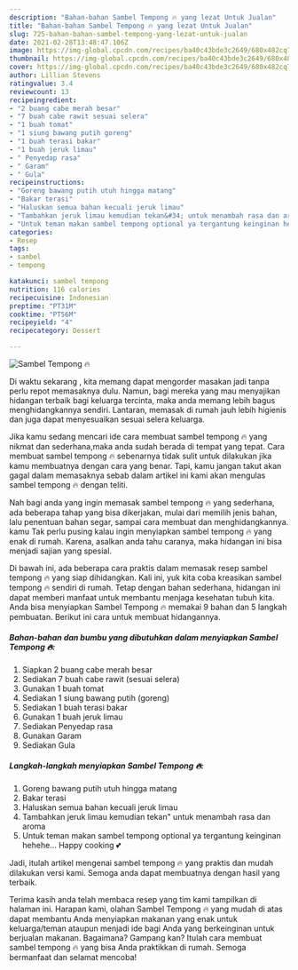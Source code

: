 ```yaml
---
description: "Bahan-bahan Sambel Tempong 🔥 yang lezat Untuk Jualan"
title: "Bahan-bahan Sambel Tempong 🔥 yang lezat Untuk Jualan"
slug: 725-bahan-bahan-sambel-tempong-yang-lezat-untuk-jualan
date: 2021-02-28T13:48:47.106Z
image: https://img-global.cpcdn.com/recipes/ba40c43bde3c2649/680x482cq70/sambel-tempong-🔥-foto-resep-utama.jpg
thumbnail: https://img-global.cpcdn.com/recipes/ba40c43bde3c2649/680x482cq70/sambel-tempong-🔥-foto-resep-utama.jpg
cover: https://img-global.cpcdn.com/recipes/ba40c43bde3c2649/680x482cq70/sambel-tempong-🔥-foto-resep-utama.jpg
author: Lillian Stevens
ratingvalue: 3.4
reviewcount: 13
recipeingredient:
- "2 buang cabe merah besar"
- "7 buah cabe rawit sesuai selera"
- "1 buah tomat"
- "1 siung bawang putih goreng"
- "1 buah terasi bakar"
- "1 buah jeruk limau"
- " Penyedap rasa"
- " Garam"
- " Gula"
recipeinstructions:
- "Goreng bawang putih utuh hingga matang"
- "Bakar terasi"
- "Haluskan semua bahan kecuali jeruk limau"
- "Tambahkan jeruk limau kemudian tekan&#34; untuk menambah rasa dan aroma"
- "Untuk teman makan sambel tempong optional ya tergantung keinginan hehehe... Happy cooking 💕"
categories:
- Resep
tags:
- sambel
- tempong

katakunci: sambel tempong 
nutrition: 116 calories
recipecuisine: Indonesian
preptime: "PT31M"
cooktime: "PT56M"
recipeyield: "4"
recipecategory: Dessert

---
```



![Sambel Tempong 🔥](https://img-global.cpcdn.com/recipes/ba40c43bde3c2649/680x482cq70/sambel-tempong-🔥-foto-resep-utama.jpg)

Di waktu  sekarang , kita memang dapat mengorder masakan jadi tanpa perlu repot memasaknya dulu. Namun, bagi mereka yang mau menyajikan hidangan terbaik bagi keluarga tercinta, maka anda memang lebih bagus menghidangkannya sendiri. Lantaran, memasak di rumah jauh lebih higienis dan juga dapat menyesuaikan sesuai selera keluarga.

Jika kamu sedang mencari ide cara membuat sambel tempong 🔥 yang nikmat dan sederhana,maka anda sudah berada di tempat yang tepat. Cara membuat sambel tempong 🔥  sebenarnya tidak sulit untuk dilakukan jika kamu membuatnya dengan cara yang benar. Tapi, kamu jangan takut akan gagal dalam memasaknya 
sebab dalam artikel ini kami akan mengulas sambel tempong 🔥 dengan teliti.  



Nah bagi anda yang ingin memasak sambel tempong 🔥 yang sederhana, ada beberapa tahap yang bisa dikerjakan, mulai dari memilih jenis bahan, lalu penentuan bahan segar, sampai cara membuat dan menghidangkannya. kamu Tak perlu pusing kalau ingin menyiapkan sambel tempong 🔥 yang enak di rumah. Karena, asalkan anda  tahu caranya, maka hidangan ini bisa menjadi sajian yang spesial.

Di bawah ini, ada beberapa cara praktis  dalam memasak resep sambel tempong 🔥 yang siap dihidangkan. Kali ini, yuk kita coba kreasikan sambel tempong 🔥 sendiri di rumah. Tetap dengan bahan sederhana, hidangan ini dapat memberi manfaat untuk membantu menjaga kesehatan tubuh kita. Anda bisa menyiapkan Sambel Tempong 🔥 memakai 9 bahan dan 5 langkah pembuatan. Berikut ini cara untuk membuat hidangannya.

<!--inarticleads1-->

##### Bahan-bahan dan bumbu yang dibutuhkan dalam menyiapkan Sambel Tempong 🔥:

1. Siapkan 2 buang cabe merah besar
1. Sediakan 7 buah cabe rawit (sesuai selera)
1. Gunakan 1 buah tomat
1. Sediakan 1 siung bawang putih (goreng)
1. Sediakan 1 buah terasi bakar
1. Gunakan 1 buah jeruk limau
1. Sediakan  Penyedap rasa
1. Gunakan  Garam
1. Sediakan  Gula




<!--inarticleads2-->

##### Langkah-langkah menyiapkan Sambel Tempong 🔥:

1. Goreng bawang putih utuh hingga matang
1. Bakar terasi
1. Haluskan semua bahan kecuali jeruk limau
1. Tambahkan jeruk limau kemudian tekan&#34; untuk menambah rasa dan aroma
1. Untuk teman makan sambel tempong optional ya tergantung keinginan hehehe... Happy cooking 💕




Jadi, itulah artikel mengenai  sambel tempong 🔥  yang praktis dan mudah dilakukan versi kami. Semoga anda dapat membuatnya dengan hasil yang terbaik. 

Terima kasih anda telah membaca resep yang tim kami tampilkan di halaman ini. Harapan kami, olahan  Sambel Tempong 🔥 yang mudah di atas dapat membantu Anda menyiapkan makanan yang enak untuk keluarga/teman ataupun menjadi ide bagi Anda yang berkeinginan untuk berjualan makanan. Bagaimana? Gampang kan? Itulah cara membuat sambel tempong 🔥 yang bisa Anda praktikkan di rumah. Semoga bermanfaat dan selamat mencoba!

